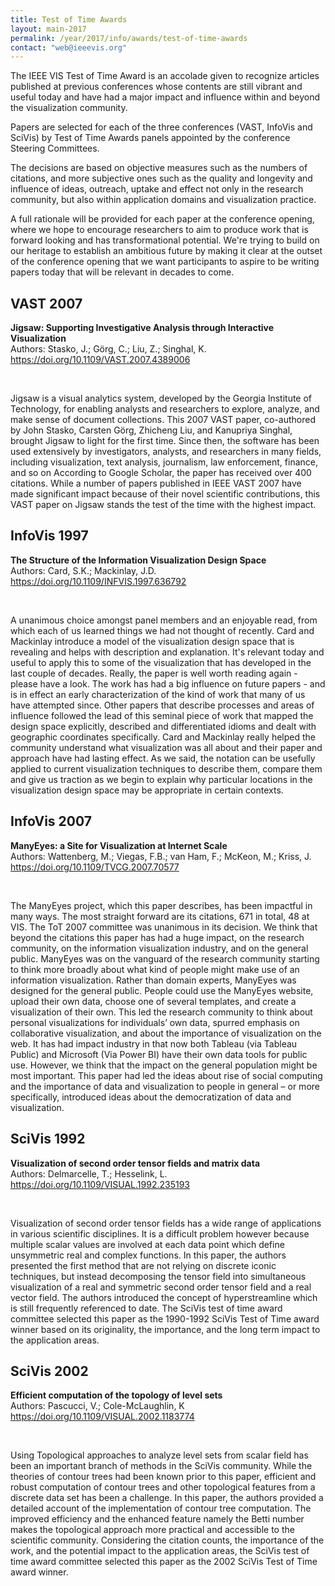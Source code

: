 ```yaml
---
title: Test of Time Awards
layout: main-2017
permalink: /year/2017/info/awards/test-of-time-awards
contact: "web@ieeevis.org"
---
```

The IEEE VIS Test of Time Award is an accolade given to recognize articles published at previous conferences whose contents are still vibrant and useful today and have had a major impact and influence within and beyond the visualization community.

Papers are selected for each of the three conferences (VAST, InfoVis and SciVis) by Test of Time Awards panels appointed by the conference Steering Committees.

The decisions are based on objective measures such as the numbers of citations, and more subjective ones such as the quality and longevity and influence of ideas, outreach, uptake and effect not only in the research community, but also within application domains and visualization practice.

A full rationale will be provided for each paper at the conference opening, where we hope to encourage researchers to aim to produce work that is forward looking and has transformational potential. We're trying to build on our heritage to establish an ambitious future by making it clear at the outset of the conference opening that we want participants to aspire to be writing papers today that will be relevant in decades to come.

## VAST 2007

**Jigsaw: Supporting Investigative Analysis through Interactive Visualization**
<br/>
Authors: Stasko, J.; Görg, C.; Liu, Z.; Singhal, K.<br>
<a href="https://doi.org/10.1109/VAST.2007.4389006">https://doi.org/10.1109/VAST.2007.4389006 </a><br>
<!--- VAST 2007 --->
<br/>

Jigsaw is a visual analytics system, developed by the Georgia Institute of Technology, for enabling analysts and researchers to explore, analyze, and make sense of document collections. This 2007 VAST paper, co-authored by John Stasko, Carsten Görg, Zhicheng Liu, and Kanupriya Singhal, brought Jigsaw to light for the first time. Since then, the software has been used extensively by investigators, analysts, and researchers in many fields, including visualization, text analysis, journalism, law enforcement, finance, and so on According to Google Scholar, the paper has received over 400 citations. While a number of papers published in IEEE VAST 2007 have made significant impact because of their novel scientific contributions, this VAST paper on Jigsaw stands the test of the time with the highest impact. 

## InfoVis 1997

**The Structure of the Information Visualization Design Space**
<br/>
Authors: Card, S.K.; Mackinlay, J.D.<br>
<a href="https://doi.org/10.1109/INFVIS.1997.636792">https://doi.org/10.1109/INFVIS.1997.636792 </a><br>
<!--- InfoVis 1997 --->
<br/>

A unanimous choice amongst panel members and an enjoyable read, from which each of us learned things we had not thought of recently. Card and Mackinlay introduce a model of the visualization design space that is revealing and helps with description and explanation. It's relevant today and useful to apply this to some of the visualization that has developed in the last couple of decades. Really, the paper is well worth reading again  - please have a look.
The work has had a big influence on future papers - and is in effect an early characterization of the kind of work that many of us have attempted since.
Other papers that describe processes and areas of influence followed the lead of this seminal piece of work that mapped the design space explicitly, described and differentiated idioms and dealt with geographic coordinates specifically.
Card and Mackinlay really helped the community understand what visualization was all about and their paper and approach have had lasting effect.
As we said, the notation can be usefully applied to current visualization techniques to describe them, compare them and give us traction as we begin to explain why particular locations in the visualization design space may be appropriate in certain contexts.

## InfoVis 2007

**ManyEyes: a Site for Visualization at Internet Scale**
<br/>
Authors: Wattenberg, M.; Viegas, F.B.; van Ham, F.; McKeon, M.; Kriss, J.<br>
<a href="https://doi.org/10.1109/TVCG.2007.70577">https://doi.org/10.1109/TVCG.2007.70577 </a><br>
<!--- InfoVis 2007 --->
<br/>

The ManyEyes project, which this paper describes, has been impactful in many ways. The most straight forward are its citations, 671 in total, 48 at VIS. The ToT 2007 committee was unanimous in its decision. We think that beyond the citations this paper has had a huge impact, on the research community, on the information visualization industry, and on the general public. ManyEyes was on the vanguard of the research community starting to think more broadly about what kind of people might make use of an information visualization.  Rather than domain experts, ManyEyes was designed for the general public. People could use the ManyEyes website, upload their own data, choose one of several templates, and create a visualization of their own. This led the research community to think about personal visualizations for individuals’ own data, spurred emphasis on collaborative visualization, and about the importance of visualization on the web. It has had impact industry in that now both Tableau (via Tableau Public) and Microsoft (Via Power BI) have their own data tools for public use. However, we think that the impact on the general population might be most important. This paper had led the ideas about rise of social computing and the importance of data and visualization to people in general – or more specifically, introduced ideas about the democratization of data and visualization.

## SciVis 1992

**Visualization of second order tensor fields and matrix data**
<br/>
Authors: Delmarcelle, T.; Hesselink, L.<br>
<a href="https://doi.org/10.1109/VISUAL.1992.235193">https://doi.org/10.1109/VISUAL.1992.235193 </a><br>
<!--- Vis 1992 --->
<br/>

Visualization of second order tensor fields has a wide range of applications in various scientific disciplines. It is a difficult problem however because multiple scalar values are involved at each data point which define unsymmetric real and complex functions. In this paper, the authors presented the first method that are not relying on discrete iconic techniques, but instead decomposing the tensor field into simultaneous visualization of a real and symmetric second order tensor field and a real vector field.  The authors introduced the concept of hyperstreamline which is still frequently referenced to date. The SciVis test of time award committee selected this paper as the 1990-1992 SciVis Test of Time award winner based on its originality, the importance, and the long term impact to the application areas. 

## SciVis 2002

**Efficient computation of the topology of level sets**
<br/>
Authors: Pascucci, V.; Cole-McLaughlin, K<br>
<a href="https://doi.org/10.1109/VISUAL.2002.1183774">https://doi.org/10.1109/VISUAL.2002.1183774 </a><br>
<!--- Vis 2002 --->
<br/>

Using Topological approaches to analyze level sets from scalar field has been an important branch of methods in the SciVis community. While the theories of contour trees had been known prior to this paper, efficient and robust computation of contour trees and other topological features from a discrete data set has been a challenge. In this paper, the authors provided a detailed account of the implementation of contour tree computation. The improved efficiency and the enhanced feature namely the Betti number makes the topological approach more practical and accessible to the scientific community.  Considering the citation counts, the importance of the work, and the potential impact to the application areas, the SciVis test of time award committee selected this paper as the 2002 SciVis Test of Time award winner.

